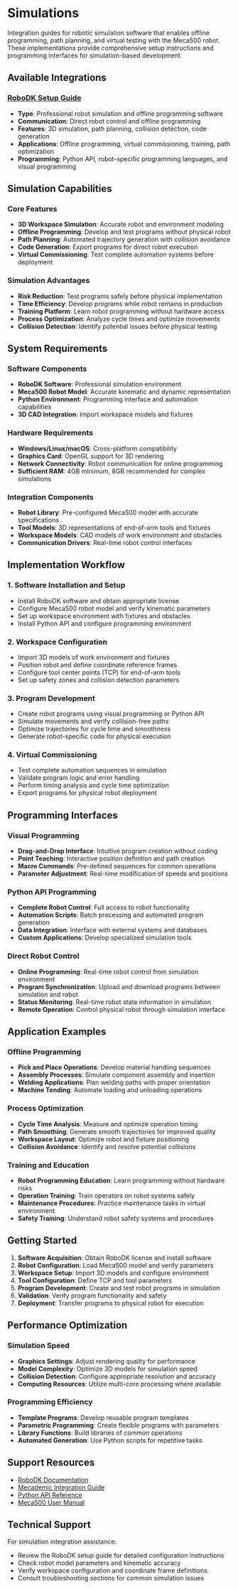 # Simulations

Integration guides for robotic simulation software that enables offline programming, path planning, and virtual testing with the Meca500 robot. These implementations provide comprehensive setup instructions and programming interfaces for simulation-based development.

## Available Integrations

### [RoboDK Setup Guide](robodk-setup/)
- **Type**: Professional robot simulation and offline programming software
- **Communication**: Direct robot control and offline programming
- **Features**: 3D simulation, path planning, collision detection, code generation
- **Applications**: Offline programming, virtual commissioning, training, path optimization
- **Programming**: Python API, robot-specific programming languages, and visual programming

## Simulation Capabilities

### Core Features
- **3D Workspace Simulation**: Accurate robot and environment modeling
- **Offline Programming**: Develop and test programs without physical robot
- **Path Planning**: Automated trajectory generation with collision avoidance
- **Code Generation**: Export programs for direct robot execution
- **Virtual Commissioning**: Test complete automation systems before deployment

### Simulation Advantages
- **Risk Reduction**: Test programs safely before physical implementation
- **Time Efficiency**: Develop programs while robot remains in production
- **Training Platform**: Learn robot programming without hardware access
- **Process Optimization**: Analyze cycle times and optimize movements
- **Collision Detection**: Identify potential issues before physical testing

## System Requirements

### Software Components
- **RoboDK Software**: Professional simulation environment
- **Meca500 Robot Model**: Accurate kinematic and dynamic representation
- **Python Environment**: Programming interface and automation capabilities
- **3D CAD Integration**: Import workspace models and fixtures

### Hardware Requirements
- **Windows/Linux/macOS**: Cross-platform compatibility
- **Graphics Card**: OpenGL support for 3D rendering
- **Network Connectivity**: Robot communication for online programming
- **Sufficient RAM**: 4GB minimum, 8GB recommended for complex simulations

### Integration Components
- **Robot Library**: Pre-configured Meca500 model with accurate specifications
- **Tool Models**: 3D representations of end-of-arm tools and fixtures
- **Workspace Models**: CAD models of work environment and obstacles
- **Communication Drivers**: Real-time robot control interfaces

## Implementation Workflow

### 1. Software Installation and Setup
- Install RoboDK software and obtain appropriate license
- Configure Meca500 robot model and verify kinematic parameters
- Set up workspace environment with fixtures and obstacles
- Install Python API and configure programming environment

### 2. Workspace Configuration
- Import 3D models of work environment and fixtures
- Position robot and define coordinate reference frames
- Configure tool center points (TCP) for end-of-arm tools
- Set up safety zones and collision detection parameters

### 3. Program Development
- Create robot programs using visual programming or Python API
- Simulate movements and verify collision-free paths
- Optimize trajectories for cycle time and smoothness
- Generate robot-specific code for physical execution

### 4. Virtual Commissioning
- Test complete automation sequences in simulation
- Validate program logic and error handling
- Perform timing analysis and cycle time optimization
- Export programs for physical robot deployment

## Programming Interfaces

### Visual Programming
- **Drag-and-Drop Interface**: Intuitive program creation without coding
- **Point Teaching**: Interactive position definition and path creation
- **Macro Commands**: Pre-defined sequences for common operations
- **Parameter Adjustment**: Real-time modification of speeds and positions

### Python API Programming
- **Complete Robot Control**: Full access to robot functionality
- **Automation Scripts**: Batch processing and automated program generation
- **Data Integration**: Interface with external systems and databases
- **Custom Applications**: Develop specialized simulation tools

### Direct Robot Control
- **Online Programming**: Real-time robot control from simulation environment
- **Program Synchronization**: Upload and download programs between simulation and robot
- **Status Monitoring**: Real-time robot state information in simulation
- **Remote Operation**: Control physical robot through simulation interface

## Application Examples

### Offline Programming
- **Pick and Place Operations**: Develop material handling sequences
- **Assembly Processes**: Simulate component assembly and insertion
- **Welding Applications**: Plan welding paths with proper orientation
- **Machine Tending**: Automate loading and unloading operations

### Process Optimization
- **Cycle Time Analysis**: Measure and optimize operation timing
- **Path Smoothing**: Generate smooth trajectories for improved quality
- **Workspace Layout**: Optimize robot and fixture positioning
- **Collision Avoidance**: Identify and resolve potential collisions

### Training and Education
- **Robot Programming Education**: Learn programming without hardware risks
- **Operation Training**: Train operators on robot systems safely
- **Maintenance Procedures**: Practice maintenance tasks in virtual environment
- **Safety Training**: Understand robot safety systems and procedures

## Getting Started

1. **Software Acquisition**: Obtain RoboDK license and install software
2. **Robot Configuration**: Load Meca500 model and verify parameters
3. **Workspace Setup**: Import 3D models and configure environment
4. **Tool Configuration**: Define TCP and tool parameters
5. **Program Development**: Create and test robot programs in simulation
6. **Validation**: Verify program functionality and safety
7. **Deployment**: Transfer programs to physical robot for execution

## Performance Optimization

### Simulation Speed
- **Graphics Settings**: Adjust rendering quality for performance
- **Model Complexity**: Optimize 3D models for simulation speed
- **Collision Detection**: Configure appropriate resolution and accuracy
- **Computing Resources**: Utilize multi-core processing where available

### Programming Efficiency
- **Template Programs**: Develop reusable program templates
- **Parametric Programming**: Create flexible programs with parameters
- **Library Functions**: Build libraries of common operations
- **Automated Generation**: Use Python scripts for repetitive tasks

## Support Resources

- [RoboDK Documentation](https://robodk.com/documentation)
- [Mecademic Integration Guide](https://support.mecademic.com/knowledge-base/mecanetwork)
- [Python API Reference](https://robodk.com/doc/en/PythonAPI/index.html)
- [Meca500 User Manual](https://support.mecademic.com/knowledge-base/meca500-user-manual)

## Technical Support

For simulation integration assistance:
- Review the RoboDK setup guide for detailed configuration instructions
- Check robot model parameters and kinematic accuracy
- Verify workspace configuration and coordinate frame definitions
- Consult troubleshooting sections for common simulation issues